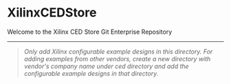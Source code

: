 # XilinxCEDStore
Welcome to the Xilinx CED Store Git Enterprise Repository

----------

> *Only add Xilinx configurable example designs in this directory. For adding examples from other vendors, create a new directory with vendor's company name under ced directory and add the configurable example designs in that directory.*

